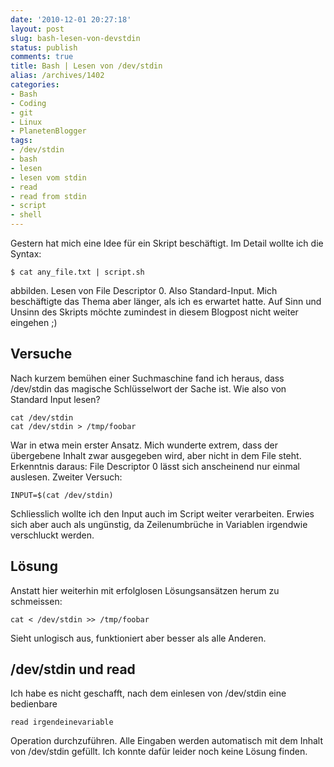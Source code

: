 ```yaml
---
date: '2010-12-01 20:27:18'
layout: post
slug: bash-lesen-von-devstdin
status: publish
comments: true
title: Bash | Lesen von /dev/stdin
alias: /archives/1402
categories:
- Bash
- Coding
- git
- Linux
- PlanetenBlogger
tags:
- /dev/stdin
- bash
- lesen
- lesen vom stdin
- read
- read from stdin
- script
- shell
---
```


Gestern hat mich eine Idee für ein Skript beschäftigt. Im Detail wollte ich die Syntax:

```
$ cat any_file.txt | script.sh
```


abbilden. Lesen von File Descriptor 0. Also Standard-Input. Mich beschäftigte das Thema aber länger, als ich es erwartet hatte. Auf Sinn und Unsinn des Skripts möchte zumindest in diesem Blogpost nicht weiter eingehen ;)


## Versuche


Nach kurzem bemühen einer Suchmaschine fand ich heraus, dass /dev/stdin das magische Schlüsselwort der Sache ist. Wie also von Standard Input lesen?

```
cat /dev/stdin
cat /dev/stdin > /tmp/foobar
```


War in etwa mein erster Ansatz. Mich wunderte extrem, dass der übergebene Inhalt zwar ausgegeben wird, aber nicht in dem File steht. Erkenntnis daraus: File Descriptor 0 lässt sich anscheinend nur einmal auslesen. Zweiter Versuch:

```
INPUT=$(cat /dev/stdin)
```


Schliesslich wollte ich den Input auch im Script weiter verarbeiten. Erwies sich aber auch als ungünstig, da Zeilenumbrüche in Variablen irgendwie verschluckt werden.


## Lösung


Anstatt hier weiterhin mit erfolglosen Lösungsansätzen herum zu schmeissen:
```
cat < /dev/stdin >> /tmp/foobar
```


Sieht unlogisch aus, funktioniert aber besser als alle Anderen.


## /dev/stdin und read


Ich habe es nicht geschafft, nach dem einlesen von /dev/stdin eine bedienbare

```
read irgendeinevariable
```


Operation durchzuführen. Alle Eingaben werden automatisch mit dem Inhalt von /dev/stdin gefüllt. Ich konnte dafür leider noch keine Lösung finden.
